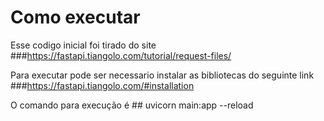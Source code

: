# Como executar

Esse codigo inicial foi tirado do site ###https://fastapi.tiangolo.com/tutorial/request-files/

Para executar pode ser necessario instalar as bibliotecas do seguinte link ###https://fastapi.tiangolo.com/#installation

O comando para execução é ## uvicorn main:app --reload
